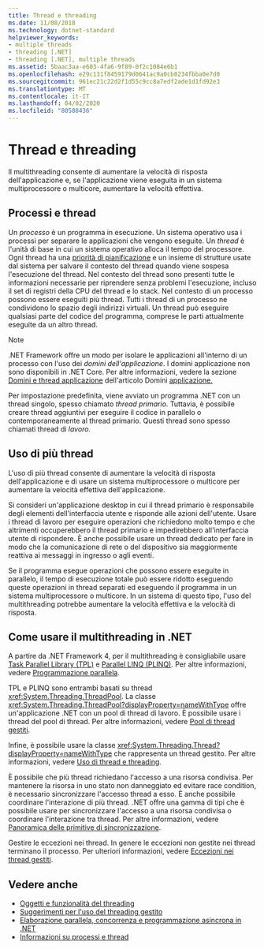 ```yaml
---
title: Thread e threading
ms.date: 11/08/2018
ms.technology: dotnet-standard
helpviewer_keywords:
- multiple threads
- threading [.NET]
- threading [.NET], multiple threads
ms.assetid: 5baac3aa-e603-4fa6-9f89-0f2c1084e6b1
ms.openlocfilehash: e29c131f8459179d0641ac9a0cb8234fbba0e7d0
ms.sourcegitcommit: 961ec21c22d2f1d55c9cc8a7edf2ade1d1fd92e3
ms.translationtype: MT
ms.contentlocale: it-IT
ms.lasthandoff: 04/02/2020
ms.locfileid: "80588436"
---
```

# <a name="threads-and-threading"></a>Thread e threading

Il multithreading consente di aumentare la velocità di risposta dell'applicazione e, se l'applicazione viene eseguita in un sistema multiprocessore o multicore, aumentare la velocità effettiva.

## <a name="processes-and-threads"></a>Processi e thread

Un *processo* è un programma in esecuzione. Un sistema operativo usa i processi per separare le applicazioni che vengono eseguite. Un *thread* è l'unità di base in cui un sistema operativo alloca il tempo del processore. Ogni thread ha una [priorità di pianificazione](scheduling-threads.md) e un insieme di strutture usate dal sistema per salvare il contesto del thread quando viene sospesa l'esecuzione del thread. Nel contesto del thread sono presenti tutte le informazioni necessarie per riprendere senza problemi l'esecuzione, incluso il set di registri della CPU del thread e lo stack. Nel contesto di un processo possono essere eseguiti più thread. Tutti i thread di un processo ne condividono lo spazio degli indirizzi virtuali. Un thread può eseguire qualsiasi parte del codice del programma, comprese le parti attualmente eseguite da un altro thread.

> [!NOTE]
> .NET Framework offre un modo per isolare le applicazioni all'interno di un processo con l'uso dei *domini dell'applicazione*. I domini applicazione non sono disponibili in .NET Core. Per altre informazioni, vedere la sezione [Domini e thread applicazione](../../framework/app-domains/application-domains.md#application-domains-and-threads) dell'articolo Domini [applicazione.](../../framework/app-domains/application-domains.md)

Per impostazione predefinita, viene avviato un programma .NET con un thread singolo, spesso chiamato *thread primario*. Tuttavia, è possibile creare thread aggiuntivi per eseguire il codice in parallelo o contemporaneamente al thread primario. Questi thread sono spesso chiamati thread di *lavoro.*

## <a name="when-to-use-multiple-threads"></a>Uso di più thread

L'uso di più thread consente di aumentare la velocità di risposta dell'applicazione e di usare un sistema multiprocessore o multicore per aumentare la velocità effettiva dell'applicazione.

Si consideri un'applicazione desktop in cui il thread primario è responsabile degli elementi dell'interfaccia utente e risponde alle azioni dell'utente. Usare i thread di lavoro per eseguire operazioni che richiedono molto tempo e che altrimenti occuperebbero il thread primario e impedirebbero all'interfaccia utente di rispondere. È anche possibile usare un thread dedicato per fare in modo che la comunicazione di rete o del dispositivo sia maggiormente reattiva ai messaggi in ingresso o agli eventi.

Se il programma esegue operazioni che possono essere eseguite in parallelo, il tempo di esecuzione totale può essere ridotto eseguendo queste operazioni in thread separati ed eseguendo il programma in un sistema multiprocessore o multicore. In un sistema di questo tipo, l'uso del multithreading potrebbe aumentare la velocità effettiva e la velocità di risposta.

## <a name="how-to-use-multithreading-in-net"></a>Come usare il multithreading in .NET

A partire da .NET Framework 4, per il multithreading è consigliabile usare [Task Parallel Library (TPL)](../parallel-programming/task-parallel-library-tpl.md) e [Parallel LINQ (PLINQ)](../parallel-programming/introduction-to-plinq.md). Per altre informazioni, vedere [Programmazione parallela](../parallel-programming/index.md).

TPL e PLINQ sono entrambi basati su thread <xref:System.Threading.ThreadPool>. La classe <xref:System.Threading.ThreadPool?displayProperty=nameWithType> offre un'applicazione .NET con un pool di thread di lavoro. È possibile usare i thread del pool di thread. Per altre informazioni, vedere [Pool di thread gestiti](the-managed-thread-pool.md).

Infine, è possibile usare la classe <xref:System.Threading.Thread?displayProperty=nameWithType> che rappresenta un thread gestito. Per altre informazioni, vedere [Uso di thread e threading](using-threads-and-threading.md).

È possibile che più thread richiedano l'accesso a una risorsa condivisa. Per mantenere la risorsa in uno stato non danneggiato ed evitare race condition, è necessario sincronizzare l'accesso thread a esso. È anche possibile coordinare l'interazione di più thread. .NET offre una gamma di tipi che è possibile usare per sincronizzare l'accesso a una risorsa condivisa o coordinare l'interazione tra thread. Per altre informazioni, vedere [Panoramica delle primitive di sincronizzazione](overview-of-synchronization-primitives.md).

Gestire le eccezioni nei thread. In genere le eccezioni non gestite nei thread terminano il processo. Per ulteriori informazioni, vedere [Eccezioni nei thread gestiti](exceptions-in-managed-threads.md).

## <a name="see-also"></a>Vedere anche

- [Oggetti e funzionalità del threading](threading-objects-and-features.md)
- [Suggerimenti per l'uso del threading gestito](managed-threading-best-practices.md)
- [Elaborazione parallela, concorrenza e programmazione asincrona in .NET](../parallel-processing-and-concurrency.md)
- [Informazioni su processi e thread](/windows/desktop/procthread/about-processes-and-threads)
